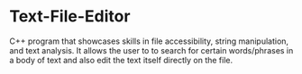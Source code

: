 # Text-File-Editor

C++ program that showcases skills in file accessibility, string manipulation, and text analysis. It allows the user to to search for certain words/phrases in a body of text and also edit the text itself directly on the file. 
